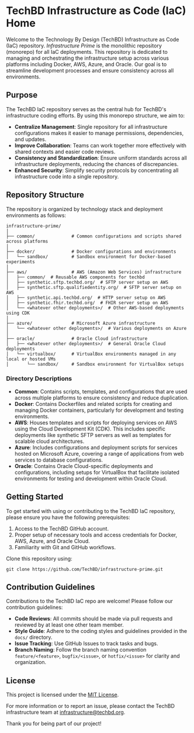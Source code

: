 # TechBD Infrastructure as Code (IaC) Home

Welcome to the Technology By Design (TechBD) Infrastructure as Code (IaC) repository. _Infrastructure Prime_ is the monolithic repository (monorepo) for all IaC deployments. This repository is dedicated to managing and orchestrating the infrastructure setup across various platforms including Docker, AWS, Azure, and Oracle. Our goal is to streamline development processes and ensure consistency across all environments.

## Purpose

The TechBD IaC repository serves as the central hub for TechBD's infrastructure coding efforts. By using this monorepo structure, we aim to:

- **Centralize Management**: Single repository for all infrastructure configurations makes it easier to manage permissions, dependencies, and updates.
- **Improve Collaboration**: Teams can work together more effectively with shared contexts and easier code reviews.
- **Consistency and Standardization**: Ensure uniform standards across all infrastructure deployments, reducing the chances of discrepancies.
- **Enhanced Security**: Simplify security protocols by concentrating all infrastructure code into a single repository.

## Repository Structure

The repository is organized by technology stack and deployment environments as follows:

```
infrastructure-prime/
│
├── common/              # Common configurations and scripts shared across platforms
│
├── docker/              # Docker configurations and environments
│   └── sandbox/         # Sandbox environment for Docker-based experiments
│
├── aws/                 # AWS (Amazon Web Services) infrastructure
│   ├── common/  # Reusable AWS components for techbd
│   ├── synthetic.sftp.techbd.org/  # SFTP server setup on AWS
│   ├── synthetic.sftp.qualifiedentity.org/  # SFTP server setup on AWS
│   ├── synthetic.api.techbd.org/  # HTTP server setup on AWS
│   ├── synthetic.fhir.techbd.org/  # FHIR server setup on AWS
│   └── <whatever other deployments>/  # Other AWS-based deployments using CDK
│
├── azure/               # Microsoft Azure infrastructure
│   └── <whatever other deployments>/  # Various deployments on Azure
│
├── oracle/              # Oracle Cloud infrastructure
│   ├── <whatever other deployments>/  # General Oracle Cloud deployments
│   └── virtualbox/      # VirtualBox environments managed in any local or hosted VMs
│       └── sandbox/     # Sandbox environment for VirtualBox setups
```

### Directory Descriptions

- **Common**: Contains scripts, templates, and configurations that are used across multiple platforms to ensure consistency and reduce duplication.
- **Docker**: Contains Dockerfiles and related scripts for creating and managing Docker containers, particularly for development and testing environments.
- **AWS**: Houses templates and scripts for deploying services on AWS using the Cloud Development Kit (CDK). This includes specific deployments like synthetic SFTP servers as well as templates for scalable cloud architectures.
- **Azure**: Includes configurations and deployment scripts for services hosted on Microsoft Azure, covering a range of applications from web services to database configurations.
- **Oracle**: Contains Oracle Cloud-specific deployments and configurations, including setups for VirtualBox that facilitate isolated environments for testing and development within Oracle Cloud.

## Getting Started

To get started with using or contributing to the TechBD IaC repository, please ensure you have the following prerequisites:

1. Access to the TechBD GitHub account.
2. Proper setup of necessary tools and access credentials for Docker, AWS, Azure, and Oracle Cloud.
3. Familiarity with Git and GitHub workflows.

Clone this repository using:
```
git clone https://github.com/TechBD/infrastructure-prime.git
```

## Contribution Guidelines

Contributions to the TechBD IaC repo are welcome! Please follow our contribution guidelines:

- **Code Reviews**: All commits should be made via pull requests and reviewed by at least one other team member.
- **Style Guide**: Adhere to the coding styles and guidelines provided in the `docs/` directory.
- **Issue Tracking**: Use GitHub Issues to track tasks and bugs.
- **Branch Naming**: Follow the branch naming convention `feature/<feature>`, `bugfix/<issue>`, or `hotfix/<issue>` for clarity and organization.

## License

This project is licensed under the [MIT License](LICENSE.md).

For more information or to report an issue, please contact the TechBD infrastructure team at [infrastructure@techbd.org](mailto:infrastructure@techbd.org).

Thank you for being part of our project!
